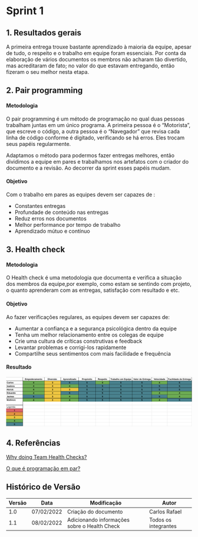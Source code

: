 # Sprint 1

## 1. Resultados gerais

A primeira entrega trouxe bastante aprendizado à maioria da equipe, apesar de tudo, o respeito e o trabalho em equipe foram essenciais. Por conta da elaboração de vários documentos os membros não acharam tão divertido, mas acreditaram de fato; no valor do que estavam entregando, então fizeram o seu melhor nesta etapa.

## 2. Pair programming

#### Metodologia

O pair programming é um método de programação no qual duas pessoas trabalham juntas em um único programa. A primeira pessoa é o “Motorista”, que escreve o código, a outra pessoa é o “Navegador” que revisa cada linha de código conforme é digitado, verificando se há erros. Eles trocam seus papéis regularmente.

Adaptamos o método para podermos fazer entregas melhores, então dividimos a equipe em pares e trabalhamos nos artefatos com o criador do documento e a revisão. Ao decorrer da sprint esses papéis mudam.

#### Objetivo

Com o trabalho em pares as equipes devem ser capazes de :

- Constantes entregas
- Profundade de conteúdo nas entregas
- Reduz erros nos documentos
- Melhor performance por tempo de trabalho
- Aprendizado mútuo e contínuo

## 3. Health check

#### Metodologia

O Health check é uma metodologia que documenta e verifica a situação dos membros da equipe,por exemplo, como estam se sentindo com projeto, o quanto aprenderam com as entregas, satisfação com resultado e etc.

#### Objetivo

Ao fazer verificações regulares, as equipes devem ser capazes de:

- Aumentar a confiança e a segurança psicológica dentro da equipe
- Tenha um melhor relacionamento entre os colegas de equipe
- Crie uma cultura de críticas construtivas e feedback
- Levantar problemas e corrigi-los rapidamente
- Compartilhe seus sentimentos com mais facilidade e frequência

#### Resultado

![Health check](./img/healtCheck-1.png)

## 4. Referências

[Why doing Team Health Checks?](https://blog.teammood.com/2019/03/29/why-doing-team-health-checks.html?utm_source=google&utm_medium=cpc&utm_campaign=team-health-checks&utm_content=agile-health-check&utm_term=health%20check%20scrum&gclid=CjwKCAiA9tyQBhAIEiwA6tdCrFgdA7clyAjAA5cjd_9zxr1wGjiz-VAMJVyLgyZhe6F3MtEkFuBGIBoCnPQQAvD_BwE)

[O que é programação em par?](https://www.digite.com/pt-br/agile/programacao-em-pares/)

## Histórico de Versão

| Versão | Data       | Modificação                                  | Autor                |
| ------ | ---------- | -------------------------------------------- | -------------------- |
| 1.0    | 07/02/2022 | Criação do documento                         | Carlos Rafael        |
| 1.1    | 08/02/2022 | Adicionando informações sobre o Health Check | Todos os integrantes |
